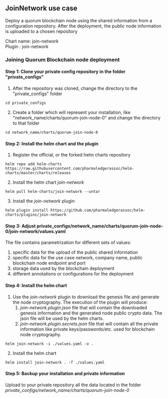 

## JoinNetwork use case

Deploy a quorum blockchain node using the shared information from a configuration repository. After the deployment, the public node information is uploaded to a chosen repository

Chart name: join-network <br/>
Plugin : join-network

### Joining Quorum Blockchain node deployment

#### Step 1: Clone your private config repository in the folder "private_configs"


1. After the repository was cloned, change the directory to the "private_configs" folder
```shell
cd private_configs
```
2. Create a folder which will represent your installation, like "network_name/charts/quorum-join-node-0" and change the directory to that folder
```shell
cd network_name/charts/quorum-join-node-0
```

#### Step 2: Install the helm chart and the plugin

1. Register the official, or the forked helm charts repository
```shell
helm repo add helm-charts https://raw.githubusercontent.com/pharmaledgerassoc/helm-charts/master/charts/releases
```
2. Install the helm chart _join-network_
```shell
helm pull helm-charts/join-network --untar
```
3. Install the _join-network_ plugin
```shell
helm plugin install https://github.com/pharmaledgerassoc/helm-charts/plugins/join-network
```

#### Step 3: Adjust private_configs/network_name/charts/quorum-join-node-0/join-network/values.yaml

The file contains parametrization for different sets of values:
1. specific data for the upload of the public shared information
2. specific data for the use case network, company name, public blockchain node endpoint and port
3. storage data used by the blockchain deployment
4. different annotations or configurations for the deployment

#### Step 4: Install the helm chart

1. Use the _join-network_ plugin to download the genesis file and generate the node cryptography. 
   The execution of the plugin will produce:
   1. _join-network.plugin.json_ file that will contain the downloaded genesis information and the generated node public crypto data. The json file will be used by the helm charts.
   2. _join-network.plugin.secrets.json_ file that will contain all the private information like private keys/passwords/etc. used for blockchain node cryptography.
   
```shell
helm join-network -i ./values.yaml -o .
```

2. Install the helm chart
```shell
helm install join-network . -f ./values.yaml
```

#### Step 5: Backup your installation and private information

Upload to your private repository all the data located in the folder _private_configs/network_name/charts/quorum-join-node-0_



